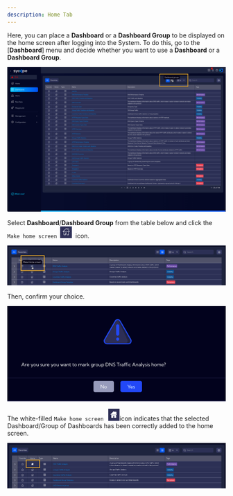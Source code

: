 ```yaml
---
description: Home Tab
---
```


Here, you can place a **Dashboard** or a **Dashboard Group** to be displayed on the home screen after logging into the System. To do this, go to the [**Dashboard**] menu and decide whether you want to use a **Dashboard** or a **Dashboard Group**.

![image-20230913142648114](assets_01-Home/image-20230913142648114.png)

 Select **Dashboard**/**Dashboard Group** from the table below and click the `Make home screen`  ![image-20230913141846771](assets_01-Home/image-20230913141846771.png)  icon.

![image-20230913142808336](assets_01-Home/image-20230913142808336.png)

Then, confirm your choice.

![image-20230913142038892](assets_01-Home/image-20230913142038892.png)

The white-filled `Make home screen ` ![image-20230913144005580](assets_01-Home/image-20230913144005580.png)icon indicates that the selected Dashboard/Group of Dashboards has been correctly added to the home screen.

![image-20230913142853884](assets_01-Home/image-20230913142853884.png)

